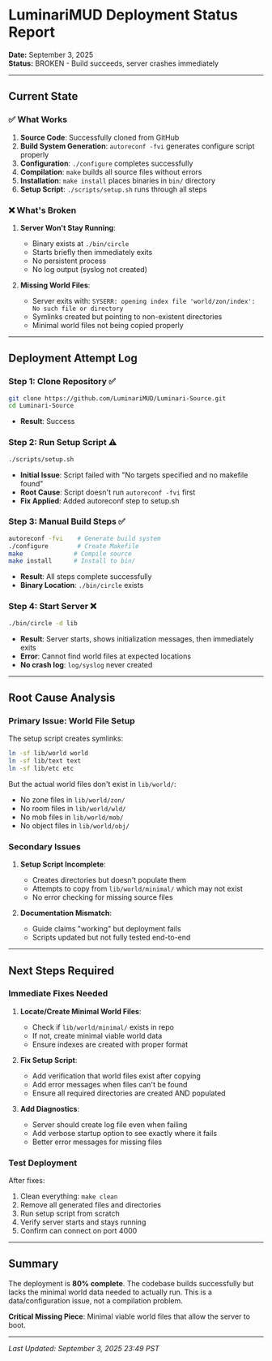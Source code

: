 # LuminariMUD Deployment Status Report

**Date:** September 3, 2025  
**Status:** BROKEN - Build succeeds, server crashes immediately

---

## Current State

### ✅ What Works
1. **Source Code**: Successfully cloned from GitHub
2. **Build System Generation**: `autoreconf -fvi` generates configure script properly
3. **Configuration**: `./configure` completes successfully
4. **Compilation**: `make` builds all source files without errors
5. **Installation**: `make install` places binaries in `bin/` directory
6. **Setup Script**: `./scripts/setup.sh` runs through all steps

### ❌ What's Broken
1. **Server Won't Stay Running**: 
   - Binary exists at `./bin/circle`
   - Starts briefly then immediately exits
   - No persistent process
   - No log output (syslog not created)

2. **Missing World Files**:
   - Server exits with: `SYSERR: opening index file 'world/zon/index': No such file or directory`
   - Symlinks created but pointing to non-existent directories
   - Minimal world files not being copied properly

---

## Deployment Attempt Log

### Step 1: Clone Repository ✅
```bash
git clone https://github.com/LuminariMUD/Luminari-Source.git
cd Luminari-Source
```
- **Result**: Success

### Step 2: Run Setup Script ⚠️
```bash
./scripts/setup.sh
```
- **Initial Issue**: Script failed with "No targets specified and no makefile found"
- **Root Cause**: Script doesn't run `autoreconf -fvi` first
- **Fix Applied**: Added autoreconf step to setup.sh

### Step 3: Manual Build Steps ✅
```bash
autoreconf -fvi    # Generate build system
./configure        # Create Makefile
make              # Compile source
make install      # Install to bin/
```
- **Result**: All steps complete successfully
- **Binary Location**: `./bin/circle` exists

### Step 4: Start Server ❌
```bash
./bin/circle -d lib
```
- **Result**: Server starts, shows initialization messages, then immediately exits
- **Error**: Cannot find world files at expected locations
- **No crash log**: `log/syslog` never created

---

## Root Cause Analysis

### Primary Issue: World File Setup
The setup script creates symlinks:
```bash
ln -sf lib/world world
ln -sf lib/text text  
ln -sf lib/etc etc
```

But the actual world files don't exist in `lib/world/`:
- No zone files in `lib/world/zon/`
- No room files in `lib/world/wld/`
- No mob files in `lib/world/mob/`
- No object files in `lib/world/obj/`

### Secondary Issues
1. **Setup Script Incomplete**: 
   - Creates directories but doesn't populate them
   - Attempts to copy from `lib/world/minimal/` which may not exist
   - No error checking for missing source files

2. **Documentation Mismatch**:
   - Guide claims "working" but deployment fails
   - Scripts updated but not fully tested end-to-end

---

## Next Steps Required

### Immediate Fixes Needed
1. **Locate/Create Minimal World Files**:
   - Check if `lib/world/minimal/` exists in repo
   - If not, create minimal viable world data
   - Ensure indexes are created with proper format

2. **Fix Setup Script**:
   - Add verification that world files exist after copying
   - Add error messages when files can't be found
   - Ensure all required directories are created AND populated

3. **Add Diagnostics**:
   - Server should create log file even when failing
   - Add verbose startup option to see exactly where it fails
   - Better error messages for missing files

### Test Deployment
After fixes:
1. Clean everything: `make clean`
2. Remove all generated files and directories
3. Run setup script from scratch
4. Verify server starts and stays running
5. Confirm can connect on port 4000

---

## Summary

The deployment is **80% complete**. The codebase builds successfully but lacks the minimal world data needed to actually run. This is a data/configuration issue, not a compilation problem.

**Critical Missing Piece**: Minimal viable world files that allow the server to boot.

---

*Last Updated: September 3, 2025 23:49 PST*